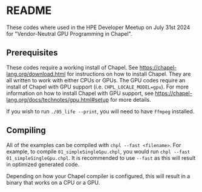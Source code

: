 # README

These codes where used in the HPE Developer Meetup on July 31st 2024 for "Vendor-Neutral GPU Programming in Chapel".

## Prerequisites

These codes require a working install of Chapel. See https://chapel-lang.org/download.html for instructions on how to install Chapel. They are all written to work with either CPUs or GPUs. The GPU codes require an install of Chapel with GPU support (i.e. `CHPL_LOCALE_MODEL=gpu`). For more information on how to install Chapel with GPU support, see https://chapel-lang.org/docs/technotes/gpu.html#setup for more details.

If you wish to run `./05_life --print`, you will need to have `ffmpeg` installed.

## Compiling

All of the examples can be compiled with `chpl --fast <filename>`. For example, to compile `01_simpleSingleGpu.chpl`, you would run `chpl --fast 01_simpleSingleGpu.chpl`. It is recommended to use `--fast` as this will result in optimized generated code.

Depending on how your Chapel compiler is configured, this will result in a binary that works on a CPU or a GPU.
